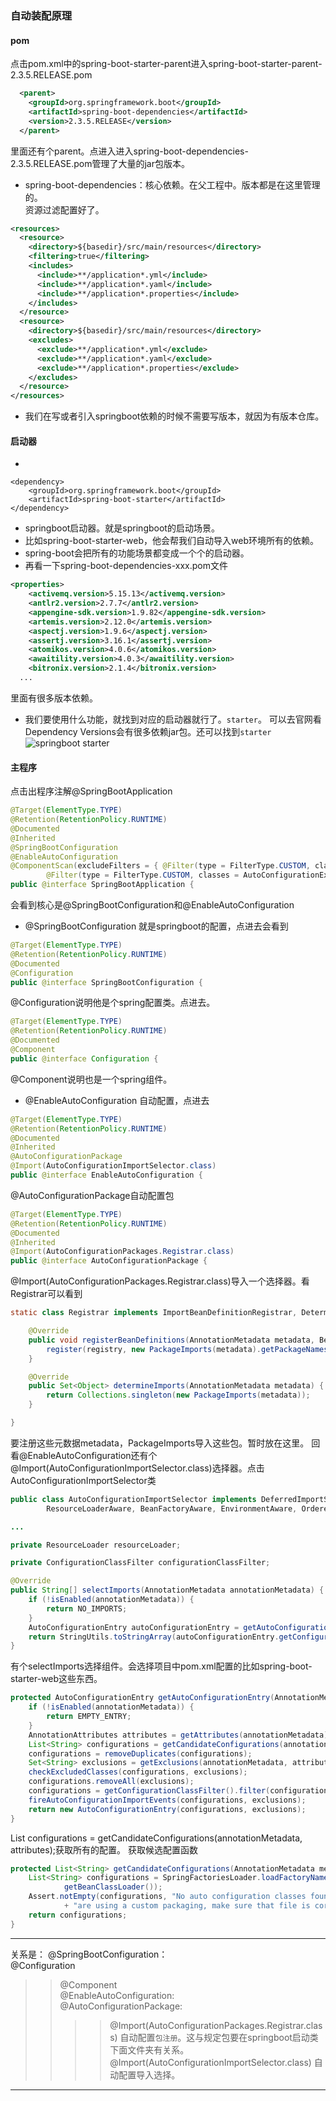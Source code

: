 ### 自动装配原理
#### pom
点击pom.xml中的spring-boot-starter-parent进入spring-boot-starter-parent-2.3.5.RELEASE.pom
```xml
  <parent>
    <groupId>org.springframework.boot</groupId>
    <artifactId>spring-boot-dependencies</artifactId>
    <version>2.3.5.RELEASE</version>
  </parent>
```
里面还有个parent。点进入进入spring-boot-dependencies-2.3.5.RELEASE.pom管理了大量的jar包版本。
- spring-boot-dependencies：核心依赖。在父工程中。版本都是在这里管理的。  
资源过滤配置好了。
```xml
<resources>
  <resource>
    <directory>${basedir}/src/main/resources</directory>
    <filtering>true</filtering>
    <includes>
      <include>**/application*.yml</include>
      <include>**/application*.yaml</include>
      <include>**/application*.properties</include>
    </includes>
  </resource>
  <resource>
    <directory>${basedir}/src/main/resources</directory>
    <excludes>
      <exclude>**/application*.yml</exclude>
      <exclude>**/application*.yaml</exclude>
      <exclude>**/application*.properties</exclude>
    </excludes>
  </resource>
</resources>
```
- 我们在写或者引入springboot依赖的时候不需要写版本，就因为有版本仓库。

#### 启动器
- 
```shell
<dependency>
    <groupId>org.springframework.boot</groupId>
    <artifactId>spring-boot-starter</artifactId>
</dependency>
```
- springboot启动器。就是springboot的启动场景。
- 比如spring-boot-starter-web，他会帮我们自动导入web环境所有的依赖。
- spring-boot会把所有的功能场景都变成一个个的启动器。
- 再看一下spring-boot-dependencies-xxx.pom文件
```xml
<properties>
    <activemq.version>5.15.13</activemq.version>
    <antlr2.version>2.7.7</antlr2.version>
    <appengine-sdk.version>1.9.82</appengine-sdk.version>
    <artemis.version>2.12.0</artemis.version>
    <aspectj.version>1.9.6</aspectj.version>
    <assertj.version>3.16.1</assertj.version>
    <atomikos.version>4.0.6</atomikos.version>
    <awaitility.version>4.0.3</awaitility.version>
    <bitronix.version>2.1.4</bitronix.version>
  ...
```
里面有很多版本依赖。  

- 我们要使用什么功能，就找到对应的启动器就行了。`starter`。
可以去官网看Dependency Versions会有很多依赖jar包。还可以找到`starter`
![][springboot-starter]

#### 主程序  

点击出程序注解@SpringBootApplication
```java
@Target(ElementType.TYPE)
@Retention(RetentionPolicy.RUNTIME)
@Documented
@Inherited
@SpringBootConfiguration
@EnableAutoConfiguration
@ComponentScan(excludeFilters = { @Filter(type = FilterType.CUSTOM, classes = TypeExcludeFilter.class),
		@Filter(type = FilterType.CUSTOM, classes = AutoConfigurationExcludeFilter.class) })
public @interface SpringBootApplication {
```
会看到核心是@SpringBootConfiguration和@EnableAutoConfiguration

- @SpringBootConfiguration 就是springboot的配置，点进去会看到
``` java
@Target(ElementType.TYPE)
@Retention(RetentionPolicy.RUNTIME)
@Documented
@Configuration
public @interface SpringBootConfiguration {
```
@Configuration说明他是个spring配置类。点进去。
```java
@Target(ElementType.TYPE)
@Retention(RetentionPolicy.RUNTIME)
@Documented
@Component
public @interface Configuration {
```
@Component说明也是一个spring组件。

- @EnableAutoConfiguration 自动配置，点进去
```java
@Target(ElementType.TYPE)
@Retention(RetentionPolicy.RUNTIME)
@Documented
@Inherited
@AutoConfigurationPackage
@Import(AutoConfigurationImportSelector.class)
public @interface EnableAutoConfiguration {
```
@AutoConfigurationPackage自动配置包
```java
@Target(ElementType.TYPE)
@Retention(RetentionPolicy.RUNTIME)
@Documented
@Inherited
@Import(AutoConfigurationPackages.Registrar.class)
public @interface AutoConfigurationPackage {
```
@Import(AutoConfigurationPackages.Registrar.class)导入一个选择器。看Registrar可以看到
```java
static class Registrar implements ImportBeanDefinitionRegistrar, DeterminableImports {

	@Override
	public void registerBeanDefinitions(AnnotationMetadata metadata, BeanDefinitionRegistry registry) {
		register(registry, new PackageImports(metadata).getPackageNames().toArray(new String[0]));
	}

	@Override
	public Set<Object> determineImports(AnnotationMetadata metadata) {
		return Collections.singleton(new PackageImports(metadata));
	}

}
```
要注册这些元数据metadata，PackageImports导入这些包。暂时放在这里。
回看@EnableAutoConfiguration还有个@Import(AutoConfigurationImportSelector.class)选择器。点击AutoConfigurationImportSelector类  
```java
public class AutoConfigurationImportSelector implements DeferredImportSelector, BeanClassLoaderAware,
		ResourceLoaderAware, BeanFactoryAware, EnvironmentAware, Ordered {

...

private ResourceLoader resourceLoader;

private ConfigurationClassFilter configurationClassFilter;

@Override
public String[] selectImports(AnnotationMetadata annotationMetadata) {
	if (!isEnabled(annotationMetadata)) {
		return NO_IMPORTS;
	}
	AutoConfigurationEntry autoConfigurationEntry = getAutoConfigurationEntry(annotationMetadata);
	return StringUtils.toStringArray(autoConfigurationEntry.getConfigurations());
}
```
有个selectImports选择组件。会选择项目中pom.xml配置的比如spring-boot-starter-web这些东西。

```java
protected AutoConfigurationEntry getAutoConfigurationEntry(AnnotationMetadata annotationMetadata) {
	if (!isEnabled(annotationMetadata)) {
		return EMPTY_ENTRY;
	}
	AnnotationAttributes attributes = getAttributes(annotationMetadata);
	List<String> configurations = getCandidateConfigurations(annotationMetadata, attributes);
	configurations = removeDuplicates(configurations);
	Set<String> exclusions = getExclusions(annotationMetadata, attributes);
	checkExcludedClasses(configurations, exclusions);
	configurations.removeAll(exclusions);
	configurations = getConfigurationClassFilter().filter(configurations);
	fireAutoConfigurationImportEvents(configurations, exclusions);
	return new AutoConfigurationEntry(configurations, exclusions);
}
```
List<String> configurations = getCandidateConfigurations(annotationMetadata, attributes);获取所有的配置。
获取候选配置函数
```java
protected List<String> getCandidateConfigurations(AnnotationMetadata metadata, AnnotationAttributes attributes) {
	List<String> configurations = SpringFactoriesLoader.loadFactoryNames(getSpringFactoriesLoaderFactoryClass(),
			getBeanClassLoader());
	Assert.notEmpty(configurations, "No auto configuration classes found in META-INF/spring.factories. If you "
			+ "are using a custom packaging, make sure that file is correct.");
	return configurations;
}
```

---

关系是：
@SpringBootConfiguration：  
  @Configuration  
>>@Component  
@EnableAutoConfiguration:  
>>@AutoConfigurationPackage:  
>>>>@Import(AutoConfigurationPackages.Registrar.class) 自动配置`包注册`。这与规定包要在springboot启动类下面文件夹有关系。  
>>>>@Import(AutoConfigurationImportSelector.class) 自动配置导入选择。  

---

[springboot-starter]:/image/springboot-starter.jpg "springboot starter"
